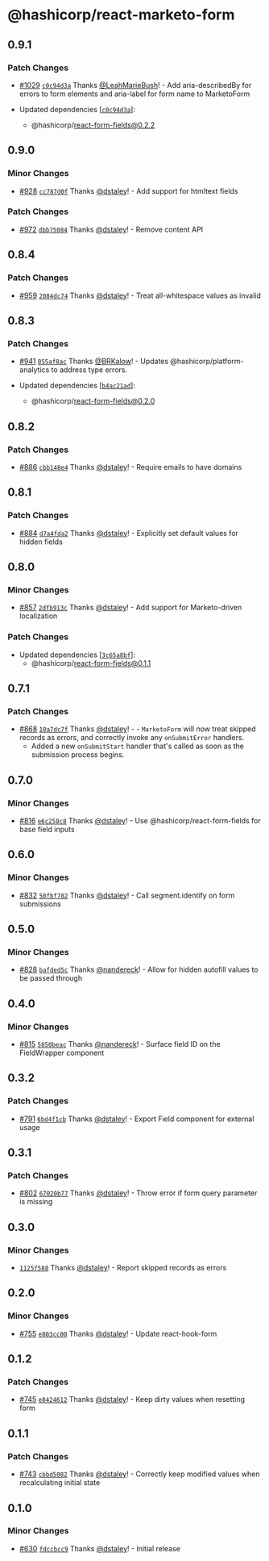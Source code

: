# @hashicorp/react-marketo-form

## 0.9.1

### Patch Changes

- [#1029](https://github.com/hashicorp/react-components/pull/1029) [`c0c94d3a`](https://github.com/hashicorp/react-components/commit/c0c94d3a404bc197b7b595e4d34a4bfedec37663) Thanks [@LeahMarieBush](https://github.com/LeahMarieBush)! - Add aria-describedBy for errors to form elements and aria-label for form name to MarketoForm

- Updated dependencies [[`c0c94d3a`](https://github.com/hashicorp/react-components/commit/c0c94d3a404bc197b7b595e4d34a4bfedec37663)]:
  - @hashicorp/react-form-fields@0.2.2

## 0.9.0

### Minor Changes

- [#928](https://github.com/hashicorp/react-components/pull/928) [`cc787d0f`](https://github.com/hashicorp/react-components/commit/cc787d0f5c880fe5d569b68ea54d56e5bc1642b6) Thanks [@dstaley](https://github.com/dstaley)! - Add support for htmltext fields

### Patch Changes

- [#972](https://github.com/hashicorp/react-components/pull/972) [`dbb75084`](https://github.com/hashicorp/react-components/commit/dbb75084839ef20949c37114ea3e58ebd955b33d) Thanks [@dstaley](https://github.com/dstaley)! - Remove content API

## 0.8.4

### Patch Changes

- [#959](https://github.com/hashicorp/react-components/pull/959) [`2084dc74`](https://github.com/hashicorp/react-components/commit/2084dc74bb3390227011c9b2052b4ac393554b6e) Thanks [@dstaley](https://github.com/dstaley)! - Treat all-whitespace values as invalid

## 0.8.3

### Patch Changes

- [#941](https://github.com/hashicorp/react-components/pull/941) [`855af8ac`](https://github.com/hashicorp/react-components/commit/855af8ac0cad8a89920b733c1f914d2dff91c391) Thanks [@BRKalow](https://github.com/BRKalow)! - Updates @hashicorp/platform-analytics to address type errors.

- Updated dependencies [[`b4ac21ad`](https://github.com/hashicorp/react-components/commit/b4ac21adec2d76163e1f6a9c3ca5173440d4a934)]:
  - @hashicorp/react-form-fields@0.2.0

## 0.8.2

### Patch Changes

- [#886](https://github.com/hashicorp/react-components/pull/886) [`cbb148e4`](https://github.com/hashicorp/react-components/commit/cbb148e409f362333e6e898b529cd5c92462b79c) Thanks [@dstaley](https://github.com/dstaley)! - Require emails to have domains

## 0.8.1

### Patch Changes

- [#884](https://github.com/hashicorp/react-components/pull/884) [`d7a4fda2`](https://github.com/hashicorp/react-components/commit/d7a4fda22665ab92ad075c66ca11811b13d819ce) Thanks [@dstaley](https://github.com/dstaley)! - Explicitly set default values for hidden fields

## 0.8.0

### Minor Changes

- [#857](https://github.com/hashicorp/react-components/pull/857) [`2dfb913c`](https://github.com/hashicorp/react-components/commit/2dfb913cde43b4354183bbd04e65975aadd995e5) Thanks [@dstaley](https://github.com/dstaley)! - Add support for Marketo-driven localization

### Patch Changes

- Updated dependencies [[`3c65a8bf`](https://github.com/hashicorp/react-components/commit/3c65a8bf3a6699fe9fca4422f6ff04a26ffeefd4)]:
  - @hashicorp/react-form-fields@0.1.1

## 0.7.1

### Patch Changes

- [#868](https://github.com/hashicorp/react-components/pull/868) [`10a7dc7f`](https://github.com/hashicorp/react-components/commit/10a7dc7f92b55533a8a0c0c0216999695b165913) Thanks [@dstaley](https://github.com/dstaley)! - - `MarketoForm` will now treat skipped records as errors, and correctly invoke any `onSubmitError` handlers.
  - Added a new `onSubmitStart` handler that's called as soon as the submission process begins.

## 0.7.0

### Minor Changes

- [#816](https://github.com/hashicorp/react-components/pull/816) [`e6c258c8`](https://github.com/hashicorp/react-components/commit/e6c258c860adb36363827995cb89e54ea2b5f21e) Thanks [@dstaley](https://github.com/dstaley)! - Use @hashicorp/react-form-fields for base field inputs

## 0.6.0

### Minor Changes

- [#832](https://github.com/hashicorp/react-components/pull/832) [`50fbf782`](https://github.com/hashicorp/react-components/commit/50fbf782f2e0c7640f2d26e4f07f0fe477bad245) Thanks [@dstaley](https://github.com/dstaley)! - Call segment.identify on form submissions

## 0.5.0

### Minor Changes

- [#828](https://github.com/hashicorp/react-components/pull/828) [`bafded5c`](https://github.com/hashicorp/react-components/commit/bafded5c510546f1ea236e3455d7af8fb5060115) Thanks [@nandereck](https://github.com/nandereck)! - Allow for hidden autofill values to be passed through

## 0.4.0

### Minor Changes

- [#815](https://github.com/hashicorp/react-components/pull/815) [`5850beac`](https://github.com/hashicorp/react-components/commit/5850beac3128d64d2b9853f023640d33461672e2) Thanks [@nandereck](https://github.com/nandereck)! - Surface field ID on the FieldWrapper component

## 0.3.2

### Patch Changes

- [#791](https://github.com/hashicorp/react-components/pull/791) [`6bd4f1cb`](https://github.com/hashicorp/react-components/commit/6bd4f1cbf150b2f6238500004e00bd116c25a40a) Thanks [@dstaley](https://github.com/dstaley)! - Export Field component for external usage

## 0.3.1

### Patch Changes

- [#802](https://github.com/hashicorp/react-components/pull/802) [`67020b77`](https://github.com/hashicorp/react-components/commit/67020b77bccd38298078d3b5e1fa8757a81e09d8) Thanks [@dstaley](https://github.com/dstaley)! - Throw error if form query parameter is missing

## 0.3.0

### Minor Changes

- [`1125f588`](https://github.com/hashicorp/react-components/commit/1125f588137049b7c91b018342cc199da88d1e23) Thanks [@dstaley](https://github.com/dstaley)! - Report skipped records as errors

## 0.2.0

### Minor Changes

- [#755](https://github.com/hashicorp/react-components/pull/755) [`e803cc00`](https://github.com/hashicorp/react-components/commit/e803cc00d473a6570328473dfb760c5b52a8b3b2) Thanks [@dstaley](https://github.com/dstaley)! - Update react-hook-form

## 0.1.2

### Patch Changes

- [#745](https://github.com/hashicorp/react-components/pull/745) [`e8424612`](https://github.com/hashicorp/react-components/commit/e842461209fcebc5a940128dad1f0acaf8183780) Thanks [@dstaley](https://github.com/dstaley)! - Keep dirty values when resetting form

## 0.1.1

### Patch Changes

- [#743](https://github.com/hashicorp/react-components/pull/743) [`cbbd5082`](https://github.com/hashicorp/react-components/commit/cbbd508249da7b7bf737ccafc9cfe679686b9c18) Thanks [@dstaley](https://github.com/dstaley)! - Correctly keep modified values when recalculating initial state

## 0.1.0

### Minor Changes

- [#630](https://github.com/hashicorp/react-components/pull/630) [`fdccbcc9`](https://github.com/hashicorp/react-components/commit/fdccbcc99ed85aafbdc6af4442f482d6ce5820af) Thanks [@dstaley](https://github.com/dstaley)! - Initial release

